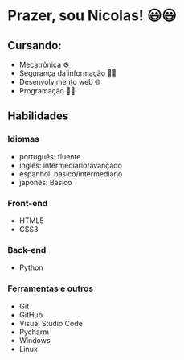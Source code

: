 # Prazer, sou Nicolas! 😃😃

## Cursando: 
- Mecatrônica ⚙
- Segurança da informação 🕵️‍♂️
- Desenvolvimento web 🌐
- Programação 👨‍💻

## Habilidades
### Idiomas
- português: fluente 
- inglês: intermediario/avançado
- espanhol: basico/intermediário
- japonês: Básico
### Front-end
- HTML5
- CSS3
### Back-end
- Python
### Ferramentas e outros
- Git
- GitHub
- Visual Studio Code
- Pycharm
- Windows
- Linux
